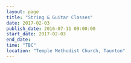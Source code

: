 ```yaml
---
layout: page
title: "String & Guitar Classes"
date: 2017-02-03
publish_date: 2016-07-11 09:00:00
start_date: 2017-02-03
end_date:
time: "TBC"
location: "Temple Methodist Church, Taunton"
---
```



